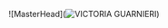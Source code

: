 
![MasterHead](![VICTORIA GUARNIERI](https://github.com/vickyguar/vickyguar/assets/84190435/ec76efb0-c960-48bb-b2af-99def7e32190))
       
